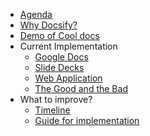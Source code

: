 - [Agenda](/agenda)
- [Why Docsify?](/why-doc)
- [Demo of Cool docs](/docs-examples)
- Current Implementation
  - [Google Docs](/gdocs)
  - [Slide Decks](/slides)
  - [Web Application](/webapp)
  - [The Good and the Bad](/comparison)
- What to improve?
  - [Timeline](/timeline)
  - [Guide for implementation](/implementation)


